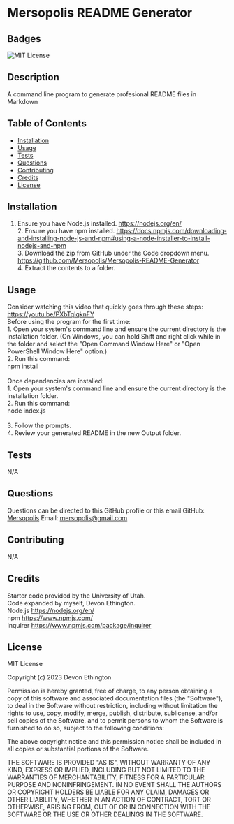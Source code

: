 # Mersopolis README Generator

## Badges
![MIT License](https://img.shields.io/badge/license-MIT%20License-green)

## Description
A command line program to generate profesional README files in Markdown

## Table of Contents
- [Installation](#installation)
- [Usage](#usage)
- [Tests](#tests)
- [Questions](#questions)
- [Contributing](#contributing)
- [Credits](#credits)
- [License](#license)

## Installation
1. Ensure you have Node.js installed. https://nodejs.org/en/ <br/>2. Ensure you have npm installed. https://docs.npmjs.com/downloading-and-installing-node-js-and-npm#using-a-node-installer-to-install-nodejs-and-npm <br/>3. Download the zip from GitHub under the Code dropdown menu. https://github.com/Mersopolis/Mersopolis-README-Generator <br/>4. Extract the contents to a folder.

## Usage
Consider watching this video that quickly goes through these steps: https://youtu.be/PXbTqIqknFY <br/>Before using the program for the first time:<br/>1. Open your system's command line and ensure the current directory is the installation folder. (On Windows, you can hold Shift and right click while in the folder and select the "Open Command Window Here" or "Open PowerShell Window Here" option.)<br/>2. Run this command:<br/>npm install<br/><br/>Once dependencies are installed:<br/>1. Open your system's command line and ensure the current directory is the installation folder.<br/>2. Run this command:<br/>node index.js<br/><br/>3. Follow the prompts.<br/>4. Review your generated README in the new Output folder.

## Tests
N/A

## Questions
Questions can be directed to this GitHub profile or this email
GitHub: [Mersopolis](https://github.com/Mersopolis)
Email: [mersopolis@gmail.com](mailto:mersopolis@gmail.com)

## Contributing
N/A

## Credits
Starter code provided by the University of Utah.<br/>Code expanded by myself, Devon Ethington.<br/>Node.js https://nodejs.org/en/<br/>npm https://www.npmjs.com/<br/>Inquirer https://www.npmjs.com/package/inquirer

## License
MIT License

Copyright (c) 2023 Devon Ethington
      
Permission is hereby granted, free of charge, to any person obtaining a copy of this software and associated documentation files (the "Software"), to deal in the Software without restriction, including without limitation the rights to use, copy, modify, merge, publish, distribute, sublicense, and/or sell copies of the Software, and to permit persons to whom the Software is furnished to do so, subject to the following conditions:

The above copyright notice and this permission notice shall be included in all copies or substantial portions of the Software.

THE SOFTWARE IS PROVIDED "AS IS", WITHOUT WARRANTY OF ANY KIND, EXPRESS OR IMPLIED, INCLUDING BUT NOT LIMITED TO THE WARRANTIES OF MERCHANTABILITY, FITNESS FOR A PARTICULAR PURPOSE AND NONINFRINGEMENT. IN NO EVENT SHALL THE AUTHORS OR COPYRIGHT HOLDERS BE LIABLE FOR ANY CLAIM, DAMAGES OR OTHER LIABILITY, WHETHER IN AN ACTION OF CONTRACT, TORT OR OTHERWISE, ARISING FROM, OUT OF OR IN CONNECTION WITH THE SOFTWARE OR THE USE OR OTHER DEALINGS IN THE SOFTWARE.

